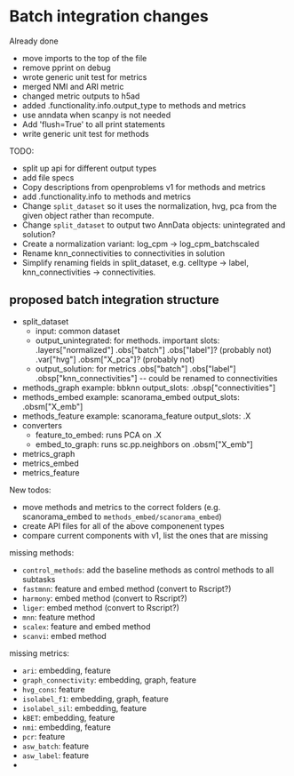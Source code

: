 # Batch integration changes

Already done
* move imports to the top of the file
* remove pprint on debug
* wrote generic unit test for metrics
* merged NMI and ARI metric
* changed metric outputs to h5ad
* added .functionality.info.output_type to methods and metrics
* use anndata when scanpy is not needed
* Add 'flush=True' to all print statements
* write generic unit test for methods

TODO:
* split up api for different output types
* add file specs
* Copy descriptions from openproblems v1 for methods and metrics
* add .functionality.info to methods and metrics
* Change `split_dataset` so it uses the normalization, hvg, pca from the given object rather than recompute.
* Change `split_dataset` to output two AnnData objects: unintegrated and solution?
* Create a normalization variant:
  log_cpm -> log_cpm_batchscaled
* Rename knn_connectivities to connectivities in solution
* Simplify renaming fields in split_dataset, e.g. celltype -> label, knn_connectivities -> connectivities.

## proposed batch integration structure

* split_dataset
  - input: common dataset
  - output_unintegrated: for methods. important slots:
    .layers["normalized"]
    .obs["batch"]
    .obs["label"]? (probably not)
    .var["hvg"]
    .obsm["X_pca"]? (probably not)
  - output_solution: for metrics
    .obs["batch"]
    .obs["label"]
    .obsp["knn_connectivities"] -- could be renamed to connectivities
* methods_graph
  example: bbknn
  output_slots:
    .obsp["connectivities"]
* methods_embed
  example: scanorama_embed
  output_slots:
    .obsm["X_emb"]
* methods_feature
  example: scanorama_feature
  output_slots:
    .X
* converters
  - feature_to_embed: runs PCA on .X
  - embed_to_graph: runs sc.pp.neighbors on .obsm["X_emb"]
* metrics_graph
* metrics_embed
* metrics_feature

New todos:

- move methods and metrics to the correct folders (e.g. scanorama_embed to `methods_embed/scanorama_embed`)
- create API files for all of the above componenent types
- compare current components with v1, list the ones that are missing

missing methods:

- `control_methods`: add the baseline methods as control methods to all subtasks
- `fastmnn`: feature and embed method (convert to Rscript?)
- `harmony`: embed method (convert to Rscript?)
- `liger`: embed method (convert to Rscript?)
- `mnn`: feature method
- `scalex`: feature and embed method
- `scanvi`: embed method

missing metrics:

- `ari`: embedding, feature
- `graph_connectivity`: embedding, graph, feature
- `hvg_cons`: feature
- `isolabel_f1`: embedding, graph, feature
- `isolabel_sil`: embedding, feature
- `kBET`: embedding, feature
- `nmi`: embedding, feature
- `pcr`: feature
- `asw_batch`: feature
- `asw_label`: feature
- 